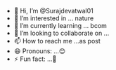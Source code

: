 - 👋 Hi, I’m @Surajdevatwal01
- 👀 I’m interested in ... nature 
- 🌱 I’m currently learning ... bcom 
- 💞️ I’m looking to collaborate on ...
- 📫 How to reach me ...as post
- 😄 Pronouns: ...😊
- ⚡ Fun fact: ...🤪

<!---
Surajdevatwal01/Surajdevatwal01 is a ✨ special ✨ repository because its `README.md` (this file) appears on your GitHub profile.
You can click the Preview link to take a look at your changes.
--->
